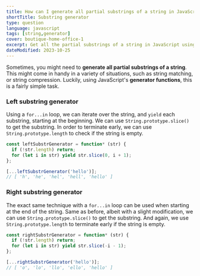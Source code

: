 ```yaml
---
title: How can I generate all partial substrings of a string in JavaScript?
shortTitle: Substring generator
type: question
language: javascript
tags: [string,generator]
cover: boutique-home-office-1
excerpt: Get all the partial substrings of a string in JavaScript using generator functions.
dateModified: 2023-10-25
---
```


Sometimes, you might need to **generate all partial substrings of a string**. This might come in handy in a variety of situations, such as string matching, or string compression. Luckily, using JavaScript's **generator functions**, this is a fairly simple task.

### Left substring generator

Using a `for...in` loop, we can iterate over the string, and `yield` each substring, starting at the beginning. We can use `String.prototype.slice()` to get the substring. In order to terminate early, we can use `String.prototype.length` to check if the string is empty.

```js
const leftSubstrGenerator = function* (str) {
  if (!str.length) return;
  for (let i in str) yield str.slice(0, i + 1);
};

[...leftSubstrGenerator('hello')];
// [ 'h', 'he', 'hel', 'hell', 'hello' ]
```

### Right substring generator

The exact same technique with a `for...in` loop can be used when starting at the end of the string. Same as before, albeit with a slight modification, we can use `String.prototype.slice()` to get the substring. And again, we use `String.prototype.length` to terminate early if the string is empty.

```js
const rightSubstrGenerator = function* (str) {
  if (!str.length) return;
  for (let i in str) yield str.slice(-i - 1);
};

[...rightSubstrGenerator('hello')];
// [ 'o', 'lo', 'llo', 'ello', 'hello' ]
```
